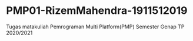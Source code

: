 # PMP01-RizemMahendra-1911512019
Tugas matakuliah Pemrograman Multi Platform(PMP) Semester Genap TP 2020/2021
